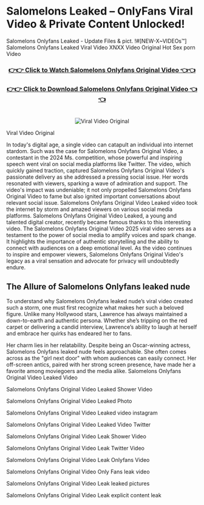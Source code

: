 # Salomelons Leaked – OnlyFans Viral Video & Private Content Unlocked!

Salomelons Onlyfans Leaked - Update Files & pict. !#[NEW-X~VIDEOs™] Salomelons Onlyfans Leaked Viral Video XNXX Video Original Hot Sex porn Video
<br>
<div align="center">
<h3><a href="https://links2leaks.com?utm_source=salomelons&utm_medium=gitlong" rel="nofollow">👉👉 Click to Watch Salomelons Onlyfans Original Video 👈👈</a></h3>
<h3><a href="https://links2leaks.com?utm_source=salomelons&utm_medium=gitlong" rel="nofollow">👉👉 Click to Download Salomelons Onlyfans Original Video 👈👈</a></h3>
<br>
<a href="https://links2leaks.com?utm_source=salomelons&utm_medium=gitlong" rel="nofollow"><img src="https://i.ibb.co/Gkj2r4b/banner.png" alt="Viral Video Original" style="max-width: 100%; display: inline-block;" data-target="animated-image.originalImage"></a>
</div>

Viral Video Original

In today's digital age, a single video can catapult an individual into internet stardom. Such was the case for Salomelons Onlyfans Original Video, a contestant in the 2024 Ms. competition, whose powerful and inspiring speech went viral on social media platforms like Twitter.
The video, which quickly gained traction, captured Salomelons Onlyfans Original Video's passionate delivery as she addressed a pressing social issue. Her words resonated with viewers, sparking a wave of admiration and support. The video's impact was undeniable; it not only propelled Salomelons Onlyfans Original Video to fame but also ignited important conversations about relevant social issue.
Salomelons Onlyfans Original Video Leaked video took the internet by storm and amazed viewers on various social media platforms. Salomelons Onlyfans Original Video Leaked, a young and talented digital creator, recently became famous thanks to this interesting video.
The Salomelons Onlyfans Original Video 2025 viral video serves as a testament to the power of social media to amplify voices and spark change. It highlights the importance of authentic storytelling and the ability to connect with audiences on a deep emotional level. As the video continues to inspire and empower viewers, Salomelons Onlyfans Original Video's legacy as a viral sensation and advocate for privacy will undoubtedly endure.

<h2>The Allure of Salomelons Onlyfans leaked nude</h2>


To understand why Salomelons Onlyfans leaked nude’s viral video created such a storm, one must first recognize what makes her such a beloved figure. Unlike many Hollywood stars, Lawrence has always maintained a down-to-earth and authentic persona. Whether she’s tripping on the red carpet or delivering a candid interview, Lawrence’s ability to laugh at herself and embrace her quirks has endeared her to fans.

Her charm lies in her relatability. Despite being an Oscar-winning actress, Salomelons Onlyfans leaked nude feels approachable. She often comes across as the "girl next door" with whom audiences can easily connect. Her off-screen antics, paired with her strong screen presence, have made her a favorite among moviegoers and the media alike.
Salomelons Onlyfans Original Video Leaked Video

Salomelons Onlyfans Original Video Leaked Shower Video

Salomelons Onlyfans Original Video Leaked Photo

Salomelons Onlyfans Original Video Leaked video instagram

Salomelons Onlyfans Original Video Leaked Video Twitter

Salomelons Onlyfans Original Video Leak Shower Video

Salomelons Onlyfans Original Video Leak Twitter Video

Salomelons Onlyfans Original Video Leak Onlyfans Video

Salomelons Onlyfans Original Video Only Fans leak video

Salomelons Onlyfans Original Video Leak leaked pictures

Salomelons Onlyfans Original Video Leak explicit content leak